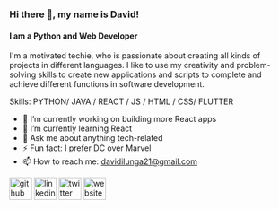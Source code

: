 ### Hi there 👋, my name is David!
#### I am a Python and Web Developer

I'm a motivated techie, who is passionate about creating all kinds of projects in different languages. I like to use my creativity and problem-solving skills to create new applications and scripts to complete and achieve different functions in software development.

Skills: PYTHON/ JAVA / REACT / JS / HTML / CSS/ FLUTTER

- 🔭 I’m currently working on building more React apps 
- 🌱 I’m currently learning React 
- 💬 Ask me about anything tech-related
- ⚡ Fun fact: I prefer DC over Marvel
- 📫 How to reach me: davidilunga21@gmail.com 


[<img src='https://cdn.jsdelivr.net/npm/simple-icons@3.0.1/icons/github.svg' alt='github' height='40'>](https://github.com/davidilunga)  [<img src='https://cdn.jsdelivr.net/npm/simple-icons@3.0.1/icons/linkedin.svg' alt='linkedin' height='40'>](https://www.linkedin.com/in/david-ilunga/)  [<img src='https://cdn.jsdelivr.net/npm/simple-icons@3.0.1/icons/twitter.svg' alt='twitter' height='40'>](https://twitter.com/KSnxpez)  [<img src='https://cdn.jsdelivr.net/npm/simple-icons@3.0.1/icons/icloud.svg' alt='website' height='40'>](davidilunga.github.io)  


<!--
**davidilunga/davidilunga** is a ✨ _special_ ✨ repository because its `README.md` (this file) appears on your GitHub profile.

Here are some ideas to get you started:

- 🔭 I’m currently working on ...
- 🌱 I’m currently learning ...
- 👯 I’m looking to collaborate on ...
- 🤔 I’m looking for help with ...
- 💬 Ask me about ...
- 📫 How to reach me: ...
- 😄 Pronouns: ...
- ⚡ Fun fact: ...
-->
